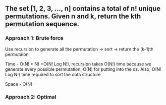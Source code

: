 ## The set [1, 2, 3, ..., n] contains a total of n! unique permutations. Given n and k, return the kth permutation sequence.

### Approach 1: Brute force

Use recursion to generate all the permutation -> sort -> return the (k-1)th permutaion


Time - O(N! * N) +O(N! Log N!), recursion takes O(N!)  time because we generate every possible permutation, O(N) for putting into the ds. Also, O(N! Log N!)  time required to sort the data structure

Space - O(N) 

### Approach 2: Optimal

